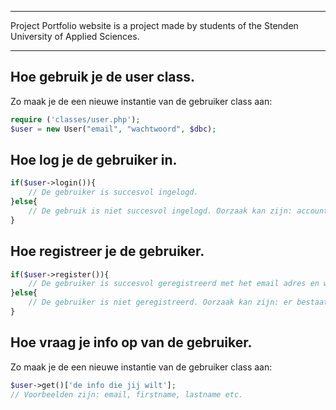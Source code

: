 _____
Project Portfolio website is a project made by students of the Stenden University of Applied Sciences.
_____

## Hoe gebruik je de user class.
Zo maak je de een nieuwe instantie van de gebruiker class aan:
```php
require ('classes/user.php');
$user = new User("email", "wachtwoord", $dbc);
```

## Hoe log je de gebruiker in.
```php
if($user->login()){
    // De gebruiker is succesvol ingelogd.
}else{
    // De gebruik is niet succesvol ingelogd. Oorzaak kan zijn: account bestaat niet, wachtwoord komt niet overeen.
}
```

## Hoe registreer je de gebruiker.
```php
if($user->register()){
    // De gebruiker is succesvol geregistreerd met het email adres en wachtwoord die waren ingevoerd tijdens het aanmaken van de insantie.
}else{
    // De gebruiker is niet geregistreerd. Oorzaak kan zijn: er bestaat al een record in de database met het ingevulde email adres.
}
```

## Hoe vraag je info op van de gebruiker.
Zo maak je de een nieuwe instantie van de gebruiker class aan:
```php
$user->get()['de info die jij wilt'];
// Voorbeelden zijn: email, firstname, lastname etc.
```

